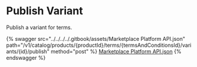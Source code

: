 # Publish Variant

Publish a variant for terms.

{% swagger src="../../../../.gitbook/assets/Marketplace Platform API.json" path="/v1/catalog/products/{productId}/terms/{termsAndConditionsId}/variants/{id}/publish" method="post" %}
[Marketplace Platform API.json](<../../../../.gitbook/assets/Marketplace Platform API.json>)
{% endswagger %}
